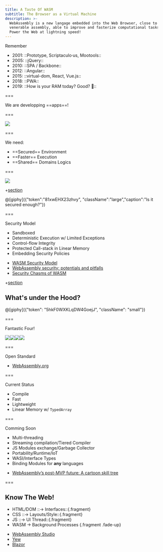 ```yaml
---
title: A Taste Of WASM
subtitle: The Browser as a Virtual Machine
description: >-
  WebAssembly is a new langage embedded into the Web Browser, close to the
  venerable assembly, able to improve and fasterize computational tasks.
  Power the Web at lightning speed! 
---
```


Remember <!-- {.large} -->

- 2001: ::Prototype, Scriptaculo·us, Mootools:: <!-- {.fragment} -->
- 2005: ::jQuery:: <!-- {.fragment} -->
- 2010: ::SPA / Backbone:: <!-- {.fragment} -->
- 2012: ::Angular:: <!-- {.fragment} -->
- 2015: ::virtual-dom, React, Vue.js:: <!-- {.fragment} -->
- 2018: ::PWA:: <!-- {.fragment} -->
- 2019: ::How is your RAM today? Good? 🤮:: <!-- {.fragment} -->

===
<!-- {.punchline} -->

We are developping ==apps==!

===

![](../../img/what-do-we-want-meme.jpg)

===
<!-- {.large} -->

We need: <!-- {.large} -->

- ==Secured== Environment
- ==Faster== Execution
- ==Shared== Domains Logics

===
<!-- {data-background-color="#eee"} -->

![](../../img/web-assembly-logo.svg) <!-- {.medium .no-borders} -->


+[section](short/en/basics.md)


@[giphy]({"token":"81xwEHX23zhvy", "className":"large","caption":"Is it secured enough?"})

===

Security Model <!-- {.large} -->

- Sandboxed
- Deterministic Execution w/ Limited Exceptions
- Control-flow Integrity
- Protected Call-stack in Linear Memory
- Embedding Security Policies

<!--  -->

- [WASM Security Model](https://webassembly.org/docs/security/)
- [WebAssembly security: potentials and pitfalls](https://www.forcepoint.com/blog/x-labs/webassembly-potentials-and-pitfalls)
- [Security Chasms of WASM](https://i.blackhat.com/us-18/Thu-August-9/us-18-Lukasiewicz-WebAssembly-A-New-World-of-Native_Exploits-On-The-Web-wp.pdf)
<!-- {ul: .linkrolls} -->


+[section](short/en/hands-on.md)


## What's under the Hood?

@[giphy]({"token": "5hkF0WXKLqDW4GoejJ", "className": "small"})

===

Fantastic Four! <!-- {.large} -->

![](../../img/firefox.svg)<!-- {.xx-small .no-borders .no-background} -->![](../../img/chromium.png)<!-- {.xx-small .no-borders .no-background} -->![](../../img/safari.svg)<!-- {.xx-small .no-borders .no-background} -->![](../../img/edge.svg)<!-- {.xx-small .no-borders .no-background} -->

===
<!--{ .punchline }-->

Open Standard

- [WebAssembly.org](https://webassembly.org/)
<!-- {ul: .linkrolls} -->

===
<!-- {.large} -->

Current Status <!-- {.large} -->

- Compile
- Fast
- Lightweight
- Linear Memory w/ `TypedArray`

===

Comming Soon <!-- {.large} -->

- Multi-threading
- Streaming compilation/Tiered Compiler
- JS Modules exchange/Garbage Collector
- Portability/Runtime/IoT
- WASI/Interface Types
- Binding Modules for **any** languages

<!--  -->

- [WebAssembly’s post-MVP future: A cartoon skill tree](https://hacks.mozilla.org/2018/10/webassemblys-post-mvp-future/)
<!-- {ul: .linkrolls} -->


===

## Know The Web!

- HTML/DOM ::→ Interfaces::{.fragment}
- CSS ::→ Layouts/Style::{.fragment}
- JS ::→ UI Thread::{.fragment}
- WASM → Background Processes {.fragment .fade-up}

<!--  -->

- [WebAssembly Studio](https://webassembly.studio/)
- [Yew](https://github.com/DenisKolodin/yew)
- [Blazor](https://blazor.net/)
<!-- {ul: .linkrolls} -->
